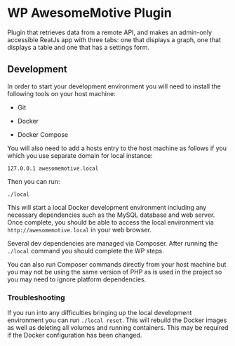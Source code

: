 # WP AwesomeMotive Plugin
Plugin that retrieves data from a remote API, and makes an admin-only accessible ReatJs app with three tabs: one that displays a graph, one that displays a table  and one that has a settings form.

## Development

In order to start your development environment you will need to install the following tools on your host machine:

- Git

- Docker

- Docker Compose

You will also need to add a hosts entry to the host machine as follows if you which you use separate domain for local instance:

`127.0.0.1 awesomemotive.local`

Then you can run:

`./local`

This will start a local Docker development environment including any necessary dependencies such as the MySQL database and web server. Once complete, you should be able to access the local environment via `http://awesomemotive.local` in your web browser.

Several dev dependencies are managed via Composer. After running the `./local` command you should complete the WP steps.

You can also run Composer commands directly from your host machine but you may not be using the same version of PHP as is used in the project so you may need to ignore platform dependencies.

### Troubleshooting

If you run into any difficulties bringing up the local development environment you can run `./local reset`. This will rebuild the Docker images as well as deleting all volumes and running containers. This may be required if the Docker configuration has been changed.
